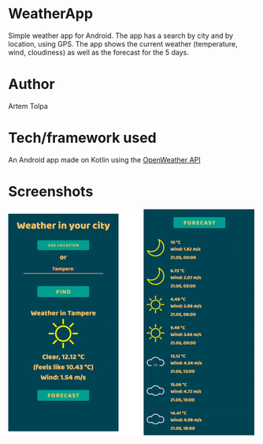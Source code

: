 # WeatherApp

Simple weather app for Android. The app has a search by city and by location, using GPS.
The app shows the current weather (temperature, wind, cloudiness) as well as the forecast for the 5 days.

# Author

Artem Tolpa

# Tech/framework used

An Android app made on Kotlin using the [OpenWeather API](https://openweathermap.org/api)

# Screenshots

<img src="./screenshots/screenshot.png" alt="screenshot" width="500">
